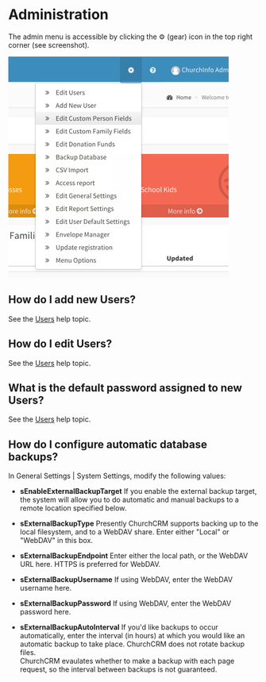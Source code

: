 # Administration

The admin menu is accessible by clicking the ⚙ (gear) icon in the top right corner (see screenshot).

![Admin (gear) menu](images/gear_menu.png)

## How do I add new Users?

See the [Users](Users.md) help topic.

## How do I edit Users?

See the [Users](Users.md) help topic.

## What is the default password assigned to new Users?

See the [Users](Users.md) help topic.

## How do I configure automatic database backups?

In General Settings | System Settings, modify the following values:

* **sEnableExternalBackupTarget**
  If you enable the external backup target, the system will allow you to do automatic and manual backups to a remote location specified below.

* **sExternalBackupType**
  Presently ChurchCRM supports backing up to the local filesystem, and to a WebDAV share.  Enter either "Local" or "WebDAV" in this box.

* **sExternalBackupEndpoint**
  Enter either the local path, or the WebDAV URL here.  HTTPS is preferred for WebDAV.

* **sExternalBackupUsername**
  If using WebDAV, enter the WebDAV username here.

* **sExternalBackupPassword**
  If using WebDAV, enter the WebDAV password here.

* **sExternalBackupAutoInterval**
  If you'd like backups to occur automatically, enter the interval (in hours) at which you would like an automatic backup to take place.  ChurchCRM does not rotate backup files.  
  ChurchCRM evaulates whether to make a backup with each page request, so the interval between backups is not guaranteed.
